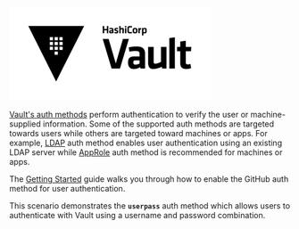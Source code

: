 ![Vault logo](./assets/Vault_Icon_FullColor.png)

[Vault's auth methods](https://www.vaultproject.io/docs/concepts/auth.html) perform authentication to verify the user or machine-supplied information. Some of the supported auth methods are targeted towards users while others are targeted toward machines or apps. For example, [LDAP](https://www.vaultproject.io/docs/auth/ldap.html) auth method enables user authentication using an existing LDAP server while [AppRole](https://www.vaultproject.io/docs/auth/approle.html) auth method is recommended for machines or apps.

The [Getting Started](https://learn.hashicorp.com/vault/) guide walks you through how to enable the GitHub auth method for user authentication.

This scenario demonstrates the **`userpass`** auth method which allows users to authenticate with Vault using a username and password combination.
